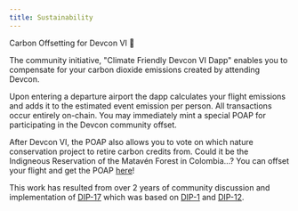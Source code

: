 ```yaml
---
title: Sustainability
---
```


Carbon Offsetting for Devcon VI 🌳

The community initiative, "Climate Friendly Devcon VI Dapp" enables you to compensate for your carbon dioxide emissions created by attending Devcon.

Upon entering a departure airport the dapp calculates your flight emissions and adds it to the estimated event emission per person. All transactions occur entirely on-chain.
You may immediately mint a special POAP for participating in the Devcon community offset.

After Devcon VI, the POAP also allows you to vote on which nature conservation project to retire carbon credits from. Could it be the Indigneous Reservation of the Matavén Forest in Colombia...?
You can offset your flight and get the POAP [here](https://devcon.discarbon.earth/)!

This work has resulted from over 2 years of community discussion and implementation of [DIP-17](https://devcon.org/en/dips/dip-17/) which was based on [DIP-1](https://devcon.org/en/dips/dip-1/) and [DIP-12](https://devcon.org/en/dips/dip-12/).
